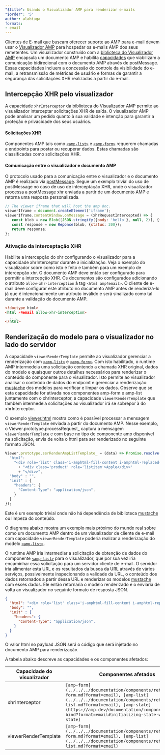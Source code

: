 ```yaml
---
"$title": Usando o Visualizador AMP para renderizar e-mails
"$order": '5'
author: alabiaga
formats:
- email
---
```


Clientes de E-mail que buscam oferecer suporte ao AMP para e-mail devem usar o [Visualizador AMP](https://github.com/ampproject/amphtml/blob/master/extensions/amp-viewer-integration/integrating-viewer-with-amp-doc-guide.md) para hospedar os e-mails AMP dos seus remetentes. Um visualizador construído com a [biblioteca do Visualizador AMP](https://github.com/ampproject/amphtml/tree/master/extensions/amp-viewer-integration)  encapsula um documento AMP e habilita [capacidades](https://github.com/ampproject/amphtml/blob/master/extensions/amp-viewer-integration/CAPABILITIES.md) que viabilizam a comunicação bidirecional com o documento AMP através de postMessage. Essas capacidades incluem a concessão do controle da visibilidade do e-mail, a retransmissão de métricas de usuário e formas de garantir a segurança das solicitações XHR realizadas a partir do e-mail.

## Intercepção XHR pelo visualizador

A capacidade `xhrInterceptor` da biblioteca do Visualizador AMP permite ao visualizador interceptar solicitações XHR de saída. O visualizador AMP pode analisar um pedido quanto à sua validade e intenção para garantir a proteção e privacidade dos seus usuários.

#### Solicitações XHR

Componentes AMP tais como [`<amp-list>`](../../../documentation/components/reference/amp-list.md?format=email) e [`<amp-form>`](../../../documentation/components/reference/amp-form.md?format=email) requerem chamadas a endpoints para postar ou recuperar dados. Estas chamadas são classificadas como solicitações XHR.

#### Comunicação entre o visualizador e documento AMP

O protocolo usado para a comunicação entre o visualizador e o documento AMP é realizado via [postMessage](https://developer.mozilla.org/en-US/docs/Web/API/Window/postMessage). Segue um exemplo trivial do uso de postMessage no caso de uso de interceptação XHR, onde o visualizador processa a postMessage xhr enviada a partir de um documento AMP e retorna uma resposta personalizada.

```js
// The viewer iframe that will host the amp doc.
viewerIframe = document.createElement('iframe');
viewerIframe.contentWindow.onMessage = (xhrRequestIntercepted) => {
   const blob = new Blob([JSON.stringify({body: 'hello'}, null, 2)], {type: 'application/json'});
   const response = new Reponse(blob, {status: 200});
   return response;
};
```

### Ativação da interceptação XHR

Habilite a intercepção do xhr configurando o visualizador para a capacidade xhrInterceptor durante a inicialização. Veja o exemplo do visualizador sobre como isto é feito e também para um exemplo de intercepção xhr. O documento AMP deve então ser configurado para permitir a intercepção XHR. Os documentos são configurados adicionando o atributo `allow-xhr-interception` à tag `<html amp4email>`. O cliente de e-mail deve configurar este atributo no documento AMP antes de renderizá-lo já que é intencionalmente um atributo inválido e será sinalizado como tal durante a validação do documento AMP.

```html
<!doctype html>
<html ⚡4email allow-xhr-interception>
  ...
</html>
```

## Renderização do modelo para o visualizador no lado do servidor

A capacidade `viewerRenderTemplate` permite ao visualizador gerenciar a renderização com [`<amp-list>`](../../../documentation/components/reference/amp-list.md?format=email) e [`<amp-form>`](../../../documentation/components/reference/amp-form.md?format=email). Com isto habilitado, o runtime AMP intermedeia uma solicitação contendo a chamada XHR original, dados do modelo e quaisquer outros detalhes necessários para renderizar o conteúdo do componente para o visualizador. Isto permite ao visualizador analisar o conteúdo de dados do endpoint e gerenciar a renderização [mustache](https://mustache.github.io/) dos modelos para verificar e limpar os dados. Observe que se esta capacidade for ativada nos componentes amp-form e amp-list juntamente com o xhrInterceptor, a capacidade `viewerRenderTemplate` que também intermedeia solicitações ao visualizador irá se sobrepor à do xhrInterceptor.

O exemplo [viewer.html](https://github.com/ampproject/amphtml/blob/master/examples/viewer.html)  mostra como é possível processar a mensagem `viewerRenderTemplate` enviada a partir do documento AMP. Nesse exemplo, o Viewer.prototype.processRequest_ captura a mensagem `viewerRenderTemplate` e com base no tipo de componente amp disponível na solicitação, envia de volta o html para ser renderizado no seguinte formato JSON.

```js
Viewer.prototype.ssrRenderAmpListTemplate_ = (data) => Promise.resolve({
  "html":
    "<div role='list' class='i-amphtml-fill-content i-amphtml-replaced-content'>"
      + "<div class='product' role='listitem'>Apple</div>"
      + "</div>",
  "body" : "",
  "init" : {
    "headers": {
      "Content-Type": "application/json",
    }
  }
});
```

Este é um exemplo trivial onde não há dependência de biblioteca [mustache](https://mustache.github.io/) ou limpeza do conteúdo.

O diagrama abaixo mostra um exemplo mais próximo do mundo real sobre como um documento AMP dentro de um visualizador de cliente de e-mail com capacidade `viewerRenderTemplate` poderia realizar a renderização do modelo [`<amp-list>`](../../../documentation/components/reference/amp-list.md?format=email).

<amp-img alt="Viewer render template diagram" layout="responsive" width="372" height="279" src="/static/img/docs/viewer_render_template_diagram.png"></amp-img>

O runtime AMP iria intermediar a solicitação de obtenção de dados do componente [`<amp-list>`](../../../documentation/components/reference/amp-list.md?format=email) para o visualizador, que por sua vez iria encaminhar essa solicitação para um servidor cliente de e-mail. O servidor iria alimentar esta URL e os resultados da busca da URL através de vários serviços, possivelmente inspecionando a validade da URL, o conteúdo dos dados retornados a partir dessa URL e renderizar os modelos [mustache](https://mustache.github.io/) com esses dados. Ele então retornaria o modelo renderizado e o enviaria de volta ao visualizador no seguinte formato de resposta JSON.

```json
{
  "html": "<div role='list' class='i-amphtml-fill-content i-amphtml-replaced-content'> <div class='product' role='listitem'>List item 1</div> <div class='product' role='listitem'>List item 2</div> </div>",
  "body": "",
  "init" : {
    "headers": {
      "Content-Type": "application/json",
    }
  }
}
```

O valor html no payload JSON será o código que será injetado no documento AMP para renderização.

A tabela abaixo descreve as capacidades e os componentes afetados:

<table>
  <thead>
    <tr>
      <th width="30%">Capacidade do visualizador</th>
      <th>Componentes afetados</th>
    </tr>
  </thead>
  <tbody>
    <tr>
      <td>xhrInterceptor</td>
      <td><code>[amp-form](../../../documentation/components/reference/amp-form.md?format=email), [amp-list](../../../documentation/components/reference/amp-list.md?format=email), [amp-state](https://amp.dev/documentation/components/amp-bind?format=email#initializing-state-with-amp-state)</code></td>
    </tr>
     <tr>
       <td>viewerRenderTemplate</td>
       <td><code>[amp-form](../../../documentation/components/reference/amp-form.md?format=email), [amp-list](../../../documentation/components/reference/amp-list.md?format=email)</code></td>
    </tr>
  </tbody>
</table>
